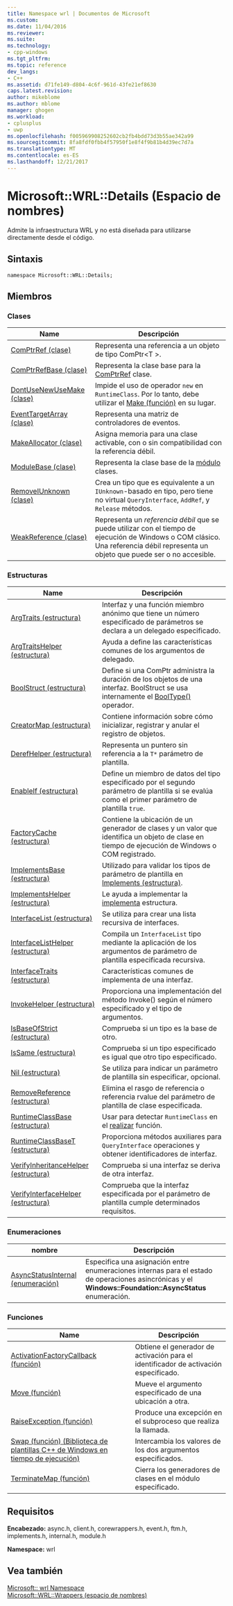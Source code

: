 ```yaml
---
title: Namespace wrl | Documentos de Microsoft
ms.custom: 
ms.date: 11/04/2016
ms.reviewer: 
ms.suite: 
ms.technology:
- cpp-windows
ms.tgt_pltfrm: 
ms.topic: reference
dev_langs:
- C++
ms.assetid: d71fe149-d804-4c6f-961d-43fe21ef8630
caps.latest.revision: 
author: mikeblome
ms.author: mblome
manager: ghogen
ms.workload:
- cplusplus
- uwp
ms.openlocfilehash: f005969908252602cb2fb4bdd73d3b55ae342a99
ms.sourcegitcommit: 8fa8fdf0fbb4f57950f1e8f4f9b81b4d39ec7d7a
ms.translationtype: MT
ms.contentlocale: es-ES
ms.lasthandoff: 12/21/2017
---
```

# <a name="microsoftwrldetails-namespace"></a>Microsoft::WRL::Details (Espacio de nombres)
Admite la infraestructura WRL y no está diseñada para utilizarse directamente desde el código.  
  
## <a name="syntax"></a>Sintaxis  
  
```  
namespace Microsoft::WRL::Details;  
```  
  
## <a name="members"></a>Miembros  
  
### <a name="classes"></a>Clases  
  
|Name|Descripción|  
|----------|-----------------|  
|[ComPtrRef (clase)](../windows/comptrref-class.md)|Representa una referencia a un objeto de tipo ComPtr\<T >.|  
|[ComPtrRefBase (clase)](../windows/comptrrefbase-class.md)|Representa la clase base para la [ComPtrRef](../windows/comptrref-class.md) clase.|  
|[DontUseNewUseMake (clase)](../windows/dontusenewusemake-class.md)|Impide el uso de operador `new` en `RuntimeClass`. Por lo tanto, debe utilizar el [Make (función)](../windows/make-function.md) en su lugar.|  
|[EventTargetArray (clase)](../windows/eventtargetarray-class.md)|Representa una matriz de controladores de eventos.|  
|[MakeAllocator (clase)](../windows/makeallocator-class.md)|Asigna memoria para una clase activable, con o sin compatibilidad con la referencia débil.|  
|[ModuleBase (clase)](../windows/modulebase-class.md)|Representa la clase base de la [módulo](../windows/module-class.md) clases.|  
|[RemoveIUnknown (clase)](../windows/removeiunknown-class.md)|Crea un tipo que es equivalente a un `IUnknown`-basado en tipo, pero tiene no virtual `QueryInterface`, `AddRef`, y `Release` métodos.|  
|[WeakReference (clase)](../windows/weakreference-class1.md)|Representa un *referencia débil* que se puede utilizar con el tiempo de ejecución de Windows o COM clásico. Una referencia débil representa un objeto que puede ser o no accesible.|  
  
### <a name="structures"></a>Estructuras  
  
|Name|Descripción|  
|----------|-----------------|  
|[ArgTraits (estructura)](../windows/argtraits-structure.md)|Interfaz y una función miembro anónimo que tiene un número especificado de parámetros se declara a un delegado especificado.|  
|[ArgTraitsHelper (estructura)](../windows/argtraitshelper-structure.md)|Ayuda a define las características comunes de los argumentos de delegado.|  
|[BoolStruct (estructura)](../windows/boolstruct-structure.md)|Define si una ComPtr administra la duración de los objetos de una interfaz. BoolStruct se usa internamente el [BoolType()](../windows/comptr-operator-microsoft-wrl-details-booltype-operator.md) operador.|  
|[CreatorMap (estructura)](../windows/creatormap-structure.md)|Contiene información sobre cómo inicializar, registrar y anular el registro de objetos.|  
|[DerefHelper (estructura)](../windows/derefhelper-structure.md)|Representa un puntero sin referencia a la `T*` parámetro de plantilla.|  
|[EnableIf (estructura)](../windows/enableif-structure.md)|Define un miembro de datos del tipo especificado por el segundo parámetro de plantilla si se evalúa como el primer parámetro de plantilla `true`.|  
|[FactoryCache (estructura)](../windows/factorycache-structure.md)|Contiene la ubicación de un generador de clases y un valor que identifica un objeto de clase en tiempo de ejecución de Windows o COM registrado.|  
|[ImplementsBase (estructura)](../windows/implementsbase-structure.md)|Utilizado para validar los tipos de parámetro de plantilla en [Implements (estructura)](../windows/implements-structure.md).|  
|[ImplementsHelper (estructura)](../windows/implementshelper-structure.md)|Le ayuda a implementar la [implementa](../windows/implements-structure.md) estructura.|  
|[InterfaceList (estructura)](../windows/interfacelist-structure.md)|Se utiliza para crear una lista recursiva de interfaces.|  
|[InterfaceListHelper (estructura)](../windows/interfacelisthelper-structure.md)|Compila un `InterfaceList` tipo mediante la aplicación de los argumentos de parámetro de plantilla especificada recursiva.|  
|[InterfaceTraits (estructura)](../windows/interfacetraits-structure.md)|Características comunes de implementa de una interfaz.|  
|[InvokeHelper (estructura)](../windows/invokehelper-structure.md)|Proporciona una implementación del método Invoke() según el número especificado y el tipo de argumentos.|  
|[IsBaseOfStrict (estructura)](../windows/isbaseofstrict-structure.md)|Comprueba si un tipo es la base de otro.|  
|[IsSame (estructura)](../windows/issame-structure.md)|Comprueba si un tipo especificado es igual que otro tipo especificado.|  
|[Nil (estructura)](../windows/nil-structure.md)|Se utiliza para indicar un parámetro de plantilla sin especificar, opcional.|  
|[RemoveReference (estructura)](../windows/removereference-structure.md)|Elimina el rasgo de referencia o referencia rvalue del parámetro de plantilla de clase especificada.|  
|[RuntimeClassBase (estructura)](../windows/runtimeclassbase-structure.md)|Usar para detectar `RuntimeClass` en el [realizar](../windows/make-function.md) función.|  
|[RuntimeClassBaseT (estructura)](../windows/runtimeclassbaset-structure.md)|Proporciona métodos auxiliares para `QueryInterface` operaciones y obtener identificadores de interfaz.|  
|[VerifyInheritanceHelper (estructura)](../windows/verifyinheritancehelper-structure.md)|Comprueba si una interfaz se deriva de otra interfaz.|  
|[VerifyInterfaceHelper (estructura)](../windows/verifyinterfacehelper-structure.md)|Comprueba que la interfaz especificada por el parámetro de plantilla cumple determinados requisitos.|  
  
### <a name="enumerations"></a>Enumeraciones  
  
|nombre|Descripción|  
|----------|-----------------|  
|[AsyncStatusInternal (enumeración)](../windows/asyncstatusinternal-enumeration.md)|Especifica una asignación entre enumeraciones internas para el estado de operaciones asincrónicas y el **Windows::Foundation::AsyncStatus** enumeración.|  
  
### <a name="functions"></a>Funciones  
  
|Name|Descripción|  
|----------|-----------------|  
|[ActivationFactoryCallback (función)](../windows/activationfactorycallback-function.md)|Obtiene el generador de activación para el identificador de activación especificado.|  
|[Move (función)](../windows/move-function.md)|Mueve el argumento especificado de una ubicación a otra.|  
|[RaiseException (función)](../windows/raiseexception-function.md)|Produce una excepción en el subproceso que realiza la llamada.|  
|[Swap (función) (Biblioteca de plantillas C++ de Windows en tiempo de ejecución)](../windows/swap-function-windows-runtime-cpp-template-library.md)|Intercambia los valores de los dos argumentos especificados.|  
|[TerminateMap (función)](../windows/terminatemap-function.md)|Cierra los generadores de clases en el módulo especificado.|  
  
## <a name="requirements"></a>Requisitos  
 **Encabezado:** async.h, client.h, corewrappers.h, event.h, ftm.h, implements.h, internal.h, module.h  
  
 **Namespace:** wrl  
  
## <a name="see-also"></a>Vea también  
 [Microsoft:: wrl Namespace](../windows/microsoft-wrl-namespace.md)   
 [Microsoft::WRL::Wrappers (espacio de nombres)](../windows/microsoft-wrl-wrappers-namespace.md)